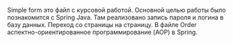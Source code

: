 Simple form это файл с курсовой работой. Основной целью работы было познакомится с Spring Java. Там реализовано запись пароля и логина в базу данных. Переход со страницы на страницу. 
В файле Order аспектно-ориентированное программирование (AOP) в Spring.
